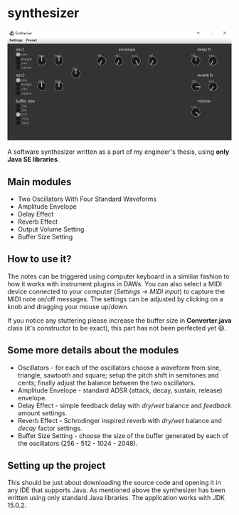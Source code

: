 # synthesizer

<img src="https://raw.githubusercontent.com/marekbobrowski/synthesizer/master/doc/gui.png">

A software synthesizer written as a part of my engineer's thesis, using **only Java SE libraries**.

## Main modules
* Two Oscillators With Four Standard Waveforms
* Amplitude Envelope
* Delay Effect
* Reverb Effect
* Output Volume Setting
* Buffer Size Setting

## How to use it?
The notes can be triggered using computer keyboard in a similiar fashion to how it works with instrument plugins in DAWs.
You can also select a MIDI device connected to your computer (*Settings -> MIDI input*) to capture the MIDI note on/off messages.
The settings can be adjusted by clicking on a knob and dragging your mouse up/down.

If you notice any stuttering please increase the buffer size in **Converter.java** class (it's constructor to be exact), this part has not been perfected yet :smile:.

## Some more details about the modules
* Oscillators - for each of the oscillators choose a waveform from sine, triangle, sawtooth and square; setup the pitch shift in semitones and cents; finally adjust the balance between the two oscillators.
* Amplitude Envelope - standard ADSR (attack, decay, sustain, release) envelope.
* Delay Effect - simple feedback delay with *dry/wet* balance and *feedback* amount settings.
* Reverb Effect - Schrodinger inspired reverb with *dry/wet* balance and *decay* factor settings.
* Buffer Size Setting - choose the size of the buffer generated by each of the oscillators (256 - 512 - 1024 - 2048).

## Setting up the project
This should be just about downloading the source code and opening it in any IDE that supports Java. As mentioned above the synthesizer has been written using only standard Java libraries. The application works with JDK 15.0.2.
